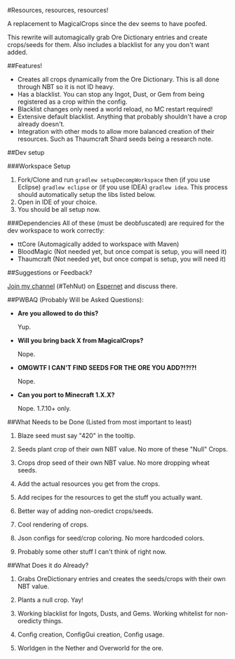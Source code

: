 #Resources, resources, resources!

A replacement to MagicalCrops since the dev seems to have poofed.

This rewrite will automagically grab Ore Dictionary entries and create crops/seeds for them. Also includes a blacklist for any you don't want added.

##Features!

* Creates all crops dynamically from the Ore Dictionary. This is all done through NBT so it is not ID heavy.
* Has a blacklist. You can stop any Ingot, Dust, or Gem from being registered as a crop within the config.
* Blacklist changes only need a world reload, no MC restart required!
* Extensive default blacklist. Anything that probably shouldn't have a crop already doesn't.
* Integration with other mods to allow more balanced creation of their resources. Such as Thaumcraft Shard seeds being a research note.

##Dev setup

###Workspace Setup
1. Fork/Clone and run `gradlew setupDecompWorkspace` then (if you use Eclipse) `gradlew eclipse` or (if you use IDEA) `gradlew idea`. This process should automatically setup the libs listed below.
2. Open in IDE of your choice.
3. You should be all setup now.

###Dependencies
All of these (must be deobfuscated) are required for the dev workspace to work correctly:

* ttCore (Automagically added to workspace with Maven)
* BloodMagic (Not needed yet, but once compat is setup, you will need it)
* Thaumcraft (Not needed yet, but once compat is setup, you will need it)

##Suggestions or Feedback?

[Join my channel](https://webchat.esper.net/?channels=tehnut) (#TehNut) on [Espernet](https://www.esper.net/) and discuss there.

##PWBAQ (Probably Will be Asked Questions):

* __Are you allowed to do this?__
   
   Yup.

* __Will you bring back X from MagicalCrops?__
   
   Nope.

* __OMGWTF I CAN'T FIND SEEDS FOR THE ORE YOU ADD?!?!?!__
   
   Nope.

* __Can you port to Minecraft 1.X.X?__ 
   
   Nope. 1.7.10+ only.

##What Needs to be Done
(Listed from most important to least)

1. Blaze seed must say "420" in the tooltip.

2. Seeds plant crop of their own NBT value. No more of these "Null" Crops.

3. Crops drop seed of their own NBT value. No more dropping wheat seeds.

4. Add the actual resources you get from the crops.

5. Add recipes for the resources to get the stuff you actually want.

6. Better way of adding non-oredict crops/seeds.

7. Cool rendering of crops.

8. Json configs for seed/crop coloring. No more hardcoded colors.

9. Probably some other stuff I can't think of right now.

##What Does it do Already?

1. Grabs OreDictionary entries and creates the seeds/crops with their own NBT value.

2. Plants a null crop. Yay!

3. Working blacklist for Ingots, Dusts, and Gems. Working whitelist for non-oredicty things.

4. Config creation, ConfigGui creation, Config usage.

5. Worldgen in the Nether and Overworld for the ore.
